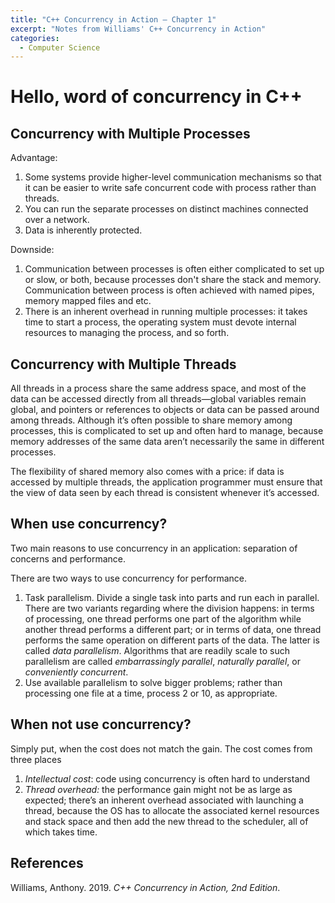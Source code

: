 ```yaml
---
title: "C++ Concurrency in Action — Chapter 1"
excerpt: "Notes from Williams' C++ Concurrency in Action"
categories:
  - Computer Science
---
```


# Hello, word of concurrency in C++

## Concurrency with Multiple Processes

Advantage:

1. Some systems provide higher-level communication mechanisms so that it can be easier to write safe concurrent code with process rather than threads.
2. You can run the separate processes on distinct machines connected over a network.
3. Data is inherently protected.

Downside:

1. Communication between processes is often either complicated to set up or slow, or both, because processes don't share the stack and memory. Communication between process is often achieved with named pipes, memory mapped files and etc.
2. There is an inherent overhead in running multiple processes: it takes time to start a process, the operating system must devote internal resources to managing the process, and so forth.

## Concurrency with Multiple Threads

All threads in a process share the same address space, and most of the data can be accessed directly from all threads—global variables remain global, and pointers or references to objects or data can be passed around among threads. Although it’s often possible to share memory among processes, this is complicated to set up and often hard to manage, because memory addresses of the same data aren’t necessarily the same in different processes.

The flexibility of shared memory also comes with a price: if data is accessed by multiple threads, the application programmer must ensure that the view of data seen by each thread is consistent whenever it’s accessed.

## When use concurrency?

Two main reasons to use concurrency in an application: separation of concerns and performance.

There are two ways to use concurrency for performance.

1. Task parallelism. Divide a single task into parts and run each in parallel. There are two variants regarding where the division happens: in terms of processing, one thread performs one part of the algorithm while another thread performs a different part; or in terms of data, one thread performs the same operation on different parts of the data. The latter is called *data parallelism*. Algorithms that are readily scale to such parallelism are called *embarrassingly parallel*, *naturally parallel*, or *conveniently concurrent*.
2. Use available parallelism to solve bigger problems; rather than processing one file at a time, process 2 or 10, as appropriate.

## When not use concurrency?

Simply put, when the cost does not match the gain. The cost comes from three places

1. *Intellectual cost*: code using concurrency is often hard to understand
2. *Thread overhead:* the performance gain might not be as large as expected; there’s an inherent overhead associated with launching a thread, because the OS has to allocate the associated kernel resources and stack space and then add the new thread to the scheduler, all of which takes time.

## References

Williams, Anthony. 2019. *C++ Concurrency in Action, 2nd Edition*.